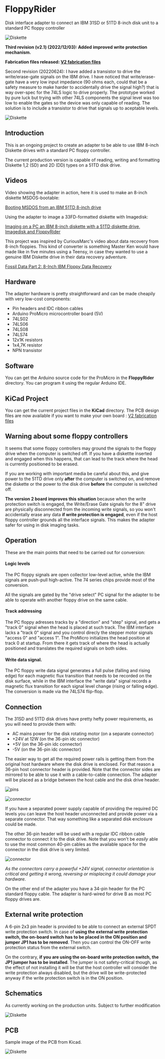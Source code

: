 # FloppyRider
Disk interface adapter to connect an IBM 31SD or 51TD 8-inch disk unit to a standard PC floppy controller

![Diskette](./images/v2_pcb.JPG)


__Third revision (v2.1) (2022/12/03): Added improved write protection mechanism.__

__Fabrication files released: [V2 fabrication files](./pcb)__

Second revision (20220624): I have added a transistor to drive the write/erase-gate signals on the IBM drive. I have noticed that write/erase-gate have a very low input impedance (90 ohms each, could that be a safety measure to make harder to accidentally drive the signal high?) that is way over-spec for the 74LS logic to drive properly. The prototype worked by pure luck but trying with other 74LS components the signal level was too low to enable the gates so the device was only capable of reading. The solution is to include a transistor to drive that signals up to aceptable levels.


![Diskette](./images/IBM_Diskette_1_with_envelope.gif)


## Introduction

This is an ongoing project to create an adapter to be able to use IBM 8-inch Diskette drives with a standard PC floppy controller.

The current production version is capable of reading, writing and formatting Diskette 1,2 (SD) and 2D (DD) types on a 51TD disk drive.

## Videos

Video showing the adapter in action, here it is used to make an 8-inch diskette MSDOS-bootable:

[Booting MSDOS from an IBM 51TD 8-inch drive](https://www.youtube.com/watch?v=TbLUqG_d6FU)

Using the adapter to image a 33FD-formatted diskette with Imagedisk:

[Imaging on a PC an IBM 8-inch diskette with a 51TD diskette drive, Imagedisk and FloppyRider](https://www.youtube.com/watch?v=4pZ3qMAHVGs)

This project was inspired by CuriousMarc's video about data recovery from 8-inch floppies. This kind of converter is something Master Ken would have made like in five minutes using a Teensy, in case they wanted to use a genuine IBM Diskette drive in their data recovery adventure.

[Fossil Data Part 2: 8-Inch IBM Floppy Data Recovery](https://www.youtube.com/watch?v=5FVwheTVWko)



## Hardware

The adapter hardware is pretty straightforward and can be made cheapily with very low-cost components:

* Pin headers and IDC ribbon cables
* Arduino ProMicro microcontroller board (5V)
* 74LS02
* 74LS06
* 74LS08
* 74LS74
* 12x1K resistors
* 1x4,7K resistor
* NPN transistor


## Software

You can get the Arduino source code for the ProMicro in the __FloppyRider__ directory. You can program it using the regular Arduino IDE.

## KiCad Project

You can get the current project files in the __KiCad__ directory. The PCB design files are now available if you want to make your own board :  [V2 fabrication files](./pcb)

## Warning about some floppy controllers

It seems that some floppy controllers may ground the signals to the floppy drive when the computer is switched off. If you have a diskettte inserted and engaged when this happens, that can lead to the track where the head is currently positioned to be erased.

If you are working with important media be careful about this, and give power to the 51TD drive only __after__ the computer is switched on, and remove the diskette or the power to the disk drive __before__ the computer is switched off.

__The version 2 board improves this situation__ because when the write protection switch is engaged, the Write/Erase Gate signals for the 8" drive are physically disconnected from the incoming write signals, so you won't accidentally erase any data __if write protection is engaged__, even if the host floppy controller grounds all the interface signals. This makes the adapter safer for using in disk imaging tasks.

## Operation

These are the main points that need to be carried out for conversion:

#### Logic levels

The PC floppy signals are open collector low-level active, while the IBM signals are push-pull high-active. The 74 series chips provide most of the conversion.

All the signals are gated by the "drive select" PC signal for the adapter to be able to operate with another floppy drive on the same cable.

#### Track addressing

The PC floppy adresses tracks by a "direction" and "step" signal, and gets a "track 0" signal when the head is placed at such track. The IBM interface lacks a "track 0" signal and you control direcly the stepper motor signals "access 0" and "access 1". The ProMicro initializes the head position at track 0 at startup. From there it gets track of where the head is actually positioned and translates the required signals on both sides.

#### Write data signal.

The PC floppy write data signal generates a full pulse (falling and rising edge) for each magnetic flux transition that needs to be recorded on the disk surface, while in the IBM interface the "write data" signal records a magnetic flux transition for each signal level change (rising or falling edge). The conversion is made via the 74LS74 flip-flop.


## Connection

The 31SD and 51TD disk drives have pretty hefty power requirements, as you will need to provide them with:

* AC mains power for the disk rotating motor (on a separate connector)
* +24V at 12W (on the 36-pin idc connector)
* +5V (on the 36-pin idc connector)
* -5V (on the 36-pin idc connector)

The easier way to get all the required power rails is getting them from the original host hardware where the disk drive is enclosed. For that reason a 36-pin host connector header is provided. Note that the connector sides are mirrored to be able to use it with a cable-to-cable connection. The adapter will be placed as a bridge between the host cable and the disk drive header.

![pins](./images/pins.JPG)

![connector](./images/connector.JPG)


If you have a separated power supply capable of providing the required DC levels you can leave the host header unconnected and provide power via a separate connector. That way something like a separated disk enclosure could be made.

The other 36-pin header will be used with a regular IDC ribbon cable connector to connect it to the disk drive. Note that you won't be _easily_ able to use the most common 40-pin cables as the available space for the connector in the disk drive is very limited.

![connector](./images/connected.JPG)


_As the connectors carry a powerful +24V signal, connector orientation is critical and getting it wrong, reversing or misplacing it could damage your hardware._

On the other end of the adapter you have a 34-pin header for the PC standard floppy cable. The adapter is hard-wired for drive B as most PC floppy drives are.


## External write protection

A 6-pin 2x3 pin header is provided to be able to connect an external SPDT write protection switch. In case of __using the external write protection switch, the on-board switch has to be placed in the ON position and jumper JP1 has to be removed__. Then you can control the ON-OFF write protection status from the external switch.

On the contrary, __if you are using the on-board write protection switch, the JP1 jumper has to be installed__. The jumper is not safety-critical though, as the effect of not installing it will be that the host controller will consider the write protection always disabled, but the drive will be write-protected anyway if the write protection switch is in the ON position.

## Schematics

As currently working on the production units. Subject to further modification

![Diskette](./images/schematic.png)


## PCB

Sample image of the PCB from Kicad.

![Diskette](./images/pcb2.png)
